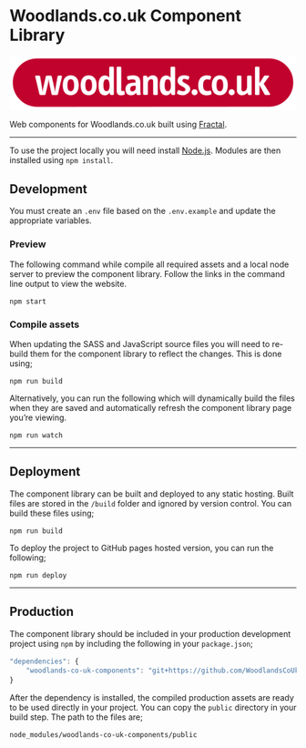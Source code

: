# Woodlands.co.uk Component Library

![Woodlands.co.uk](src/assets/images/logo.svg)

Web components for Woodlands.co.uk built using [Fractal](https://fractal.build).

---

To use the project locally you will need install [Node.js](https://nodejs.org).
Modules are then installed using `npm install`.

## Development

You must create an `.env` file based on the `.env.example` and update the appropriate variables.

### Preview

The following command while compile all required assets and a local node server to preview
the component library. Follow the links in the command line output to view the website.

```cli
npm start
```

### Compile assets

When updating the SASS and JavaScript source files you will need to re-build them for the
component library to reflect the changes. This is done using;

```cli
npm run build
```

Alternatively, you can run the following which will dynamically build the files when they
are saved and automatically refresh the component library page you’re viewing.

```cli
npm run watch
```

---

## Deployment

The component library can be built and deployed to any static hosting. Built files are stored
in the `/build` folder and ignored by version control. You can build these files using;

```cli
npm run build
```

To deploy the project to GitHub pages hosted version, you can run the following;

```cli
npm run deploy
```

---

## Production

The component library should be included in your production development project using `npm` by
including the following in your `package.json`;

```js
"dependencies": {
    "woodlands-co-uk-components": "git+https://github.com/WoodlandsCoUk/components.git"
}
```

After the dependency is installed, the compiled production assets are ready to be
used directly in your project. You can copy the `public` directory in your build step.
The path to the files are;

```
node_modules/woodlands-co-uk-components/public
```
